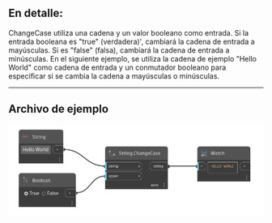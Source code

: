## En detalle:
ChangeCase utiliza una cadena y un valor booleano como entrada. Si la entrada booleana es "true" (verdadera)', cambiará la cadena de entrada a mayúsculas. Si es "false" (falsa), cambiará la cadena de entrada a minúsculas. En el siguiente ejemplo, se utiliza la cadena de ejemplo "Hello World" como cadena de entrada y un conmutador booleano para especificar si se cambia la cadena a mayúsculas o minúsculas.
___
## Archivo de ejemplo

![ChangeCase](./DSCore.String.ChangeCase_img.jpg)

